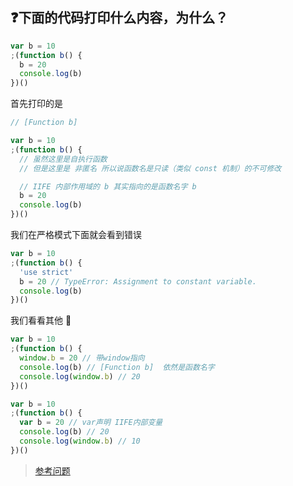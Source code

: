 ## :question:下面的代码打印什么内容，为什么？

```js
var b = 10
;(function b() {
  b = 20
  console.log(b)
})()
```

首先打印的是

```js
// [Function b]

var b = 10
;(function b() {
  // 虽然这里是自执行函数
  // 但是这里是 非匿名 所以说函数名是只读（类似 const 机制）的不可修改

  // IIFE 内部作用域的 b 其实指向的是函数名字 b
  b = 20
  console.log(b)
})()
```

我们在严格模式下面就会看到错误

```js
var b = 10
;(function b() {
  'use strict'
  b = 20 // TypeError: Assignment to constant variable.
  console.log(b)
})()
```

我们看看其他 🌰

```js
var b = 10
;(function b() {
  window.b = 20 // 带window指向
  console.log(b) // [Function b]  依然是函数名字
  console.log(window.b) // 20
})()
```

```js
var b = 10
;(function b() {
  var b = 20 // var声明 IIFE内部变量
  console.log(b) // 20
  console.log(window.b) // 10
})()
```

> [参考问题](https://github.com/Advanced-Frontend/Daily-Interview-Question/issues/48)

